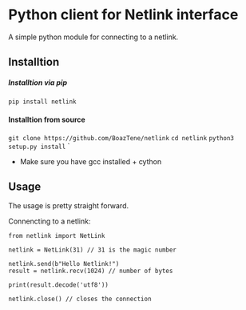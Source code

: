 # Python client for Netlink interface

A simple python module for connecting to a netlink.


## Installtion

##### Installtion via pip
`
pip install netlink
`

#### Installtion from source

`
git clone https://github.com/BoazTene/netlink
`
`
cd netlink
`
`
python3 setup.py install
`
`

* Make sure you have gcc installed + cython

## Usage


The usage is pretty straight forward.

Connencting to a netlink:
```
from netlink import NetLink

netlink = NetLink(31) // 31 is the magic number

netlink.send(b"Hello Netlink!")
result = netlink.recv(1024) // number of bytes

print(result.decode('utf8'))

netlink.close() // closes the connection
```



